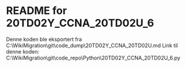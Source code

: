 # README for 20TD02Y_CCNA_20TD02U_6
Denne koden ble eksportert fra C:\WikiMigration\git\code_dump\20TD02Y_CCNA_20TD02U.md
Link til denne koden: C:\WikiMigration\git\code_repo\Python\20TD02Y_CCNA_20TD02U_6.py
